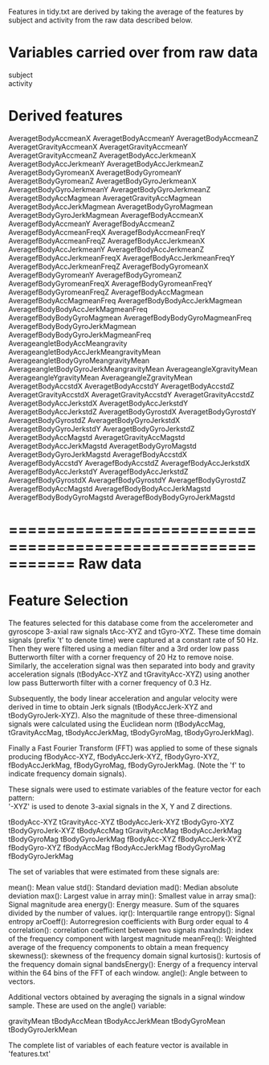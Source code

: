 Features in tidy.txt are derived by taking the average of the features by subject and activity from the raw data described below.

Variables carried over from raw data
====================================
subject  
activity  

Derived features
================
AveragetBodyAccmeanX
AveragetBodyAccmeanY
AveragetBodyAccmeanZ
AveragetGravityAccmeanX
AveragetGravityAccmeanY
AveragetGravityAccmeanZ
AveragetBodyAccJerkmeanX
AveragetBodyAccJerkmeanY
AveragetBodyAccJerkmeanZ
AveragetBodyGyromeanX
AveragetBodyGyromeanY
AveragetBodyGyromeanZ
AveragetBodyGyroJerkmeanX
AveragetBodyGyroJerkmeanY
AveragetBodyGyroJerkmeanZ
AveragetBodyAccMagmean
AveragetGravityAccMagmean
AveragetBodyAccJerkMagmean
AveragetBodyGyroMagmean
AveragetBodyGyroJerkMagmean
AveragefBodyAccmeanX
AveragefBodyAccmeanY
AveragefBodyAccmeanZ
AveragefBodyAccmeanFreqX
AveragefBodyAccmeanFreqY
AveragefBodyAccmeanFreqZ
AveragefBodyAccJerkmeanX
AveragefBodyAccJerkmeanY
AveragefBodyAccJerkmeanZ
AveragefBodyAccJerkmeanFreqX
AveragefBodyAccJerkmeanFreqY
AveragefBodyAccJerkmeanFreqZ
AveragefBodyGyromeanX
AveragefBodyGyromeanY
AveragefBodyGyromeanZ
AveragefBodyGyromeanFreqX
AveragefBodyGyromeanFreqY
AveragefBodyGyromeanFreqZ
AveragefBodyAccMagmean
AveragefBodyAccMagmeanFreq
AveragefBodyBodyAccJerkMagmean
AveragefBodyBodyAccJerkMagmeanFreq
AveragefBodyBodyGyroMagmean
AveragefBodyBodyGyroMagmeanFreq
AveragefBodyBodyGyroJerkMagmean
AveragefBodyBodyGyroJerkMagmeanFreq
AverageangletBodyAccMeangravity
AverageangletBodyAccJerkMeangravityMean
AverageangletBodyGyroMeangravityMean
AverageangletBodyGyroJerkMeangravityMean
AverageangleXgravityMean
AverageangleYgravityMean
AverageangleZgravityMean
AveragetBodyAccstdX
AveragetBodyAccstdY
AveragetBodyAccstdZ
AveragetGravityAccstdX
AveragetGravityAccstdY
AveragetGravityAccstdZ
AveragetBodyAccJerkstdX
AveragetBodyAccJerkstdY
AveragetBodyAccJerkstdZ
AveragetBodyGyrostdX
AveragetBodyGyrostdY
AveragetBodyGyrostdZ
AveragetBodyGyroJerkstdX
AveragetBodyGyroJerkstdY
AveragetBodyGyroJerkstdZ
AveragetBodyAccMagstd
AveragetGravityAccMagstd
AveragetBodyAccJerkMagstd
AveragetBodyGyroMagstd
AveragetBodyGyroJerkMagstd
AveragefBodyAccstdX
AveragefBodyAccstdY
AveragefBodyAccstdZ
AveragefBodyAccJerkstdX
AveragefBodyAccJerkstdY
AveragefBodyAccJerkstdZ
AveragefBodyGyrostdX
AveragefBodyGyrostdY
AveragefBodyGyrostdZ
AveragefBodyAccMagstd
AveragefBodyBodyAccJerkMagstd
AveragefBodyBodyGyroMagstd
AveragefBodyBodyGyroJerkMagstd

===========================================================
Raw data
===========================================================

Feature Selection 
=================

The features selected for this database come from the accelerometer and gyroscope 3-axial raw signals tAcc-XYZ and tGyro-XYZ. These time domain signals (prefix 't' to denote time) were captured at a constant rate of 50 Hz. Then they were filtered using a median filter and a 3rd order low pass Butterworth filter with a corner frequency of 20 Hz to remove noise. Similarly, the acceleration signal was then separated into body and gravity acceleration signals (tBodyAcc-XYZ and tGravityAcc-XYZ) using another low pass Butterworth filter with a corner frequency of 0.3 Hz. 

Subsequently, the body linear acceleration and angular velocity were derived in time to obtain Jerk signals (tBodyAccJerk-XYZ and tBodyGyroJerk-XYZ). Also the magnitude of these three-dimensional signals were calculated using the Euclidean norm (tBodyAccMag, tGravityAccMag, tBodyAccJerkMag, tBodyGyroMag, tBodyGyroJerkMag). 

Finally a Fast Fourier Transform (FFT) was applied to some of these signals producing fBodyAcc-XYZ, fBodyAccJerk-XYZ, fBodyGyro-XYZ, fBodyAccJerkMag, fBodyGyroMag, fBodyGyroJerkMag. (Note the 'f' to indicate frequency domain signals). 

These signals were used to estimate variables of the feature vector for each pattern:  
'-XYZ' is used to denote 3-axial signals in the X, Y and Z directions.

tBodyAcc-XYZ
tGravityAcc-XYZ
tBodyAccJerk-XYZ
tBodyGyro-XYZ
tBodyGyroJerk-XYZ
tBodyAccMag
tGravityAccMag
tBodyAccJerkMag
tBodyGyroMag
tBodyGyroJerkMag
fBodyAcc-XYZ
fBodyAccJerk-XYZ
fBodyGyro-XYZ
fBodyAccMag
fBodyAccJerkMag
fBodyGyroMag
fBodyGyroJerkMag

The set of variables that were estimated from these signals are: 

mean(): Mean value
std(): Standard deviation
mad(): Median absolute deviation 
max(): Largest value in array
min(): Smallest value in array
sma(): Signal magnitude area
energy(): Energy measure. Sum of the squares divided by the number of values. 
iqr(): Interquartile range 
entropy(): Signal entropy
arCoeff(): Autorregresion coefficients with Burg order equal to 4
correlation(): correlation coefficient between two signals
maxInds(): index of the frequency component with largest magnitude
meanFreq(): Weighted average of the frequency components to obtain a mean frequency
skewness(): skewness of the frequency domain signal 
kurtosis(): kurtosis of the frequency domain signal 
bandsEnergy(): Energy of a frequency interval within the 64 bins of the FFT of each window.
angle(): Angle between to vectors.

Additional vectors obtained by averaging the signals in a signal window sample. These are used on the angle() variable:

gravityMean
tBodyAccMean
tBodyAccJerkMean
tBodyGyroMean
tBodyGyroJerkMean

The complete list of variables of each feature vector is available in 'features.txt'
